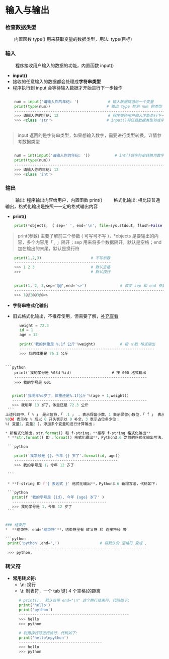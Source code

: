 # 输入与输出
### 检查数据类型
&emsp;&emsp;内置函数 type() 用来获取变量的数据类型，用法: type(目标)
### 输入
&emsp;&emsp; 程序接收用户输入的数据的功能，内置函数 input()
*  **input()** 
 * 接收的任意输入的数据都会处理成**字符串类型**
 * 程序执行到 input 会等待输入数据才开始进行下一步操作

```python

    num = input('请输入你的年纪: ')             # 输入数据赋值给一个变量
    print(type(num))                         # 输出 type 检测 num 的类型
    -------------------------------------------------------------------------
    >>> 请输入你的年纪: 12                      # 程序等待用户输入才能执行下一步 
    >>> <class 'str'>                        # input()将任意数据类型转成字符串类型
    
```
> input 返回的是字符串类型，如果想输入数字，需要进行类型转换，详情参考数据类型

```python

    num = int(input('请输入你的年纪: '))           # int()将字符串转换为数字
    print(type(num))
    -------------------------------------------------------------------
    >>> 请输入你的年纪: 12
    >>> <class 'int'>

```


### 输出
&emsp;&emsp; 输出: 程序输出内容给用户，内置函数 print()
&emsp;&emsp; 格式化输出: 相比较普通输出，格式化输出是按照⼀一定的格式输出内容
*  **print()**


```python
    print(*objects, 【 sep=' ', end='\n', file=sys.stdout, flush=False 】)

```
> print(参数) 主要了解前三个参数 ( 可写可不写 )，*objects 是要输出的内容，多个内容用「 , 」隔开；sep 用来将多个数据隔开，默认是空格；end 加在输出的末尾，默认是换行符


```python
    print(1,2,3)                      # 不写参数
    -------------------------------------------
    >>> 1 2 3                         # 默认空格
    >>>                               # 默认换行
    
```
```python 
    print(1, 2, 3,sep='@@',end='<>')               # 改变 sep 和 end 参数值
    -----------------------------------------------------------------------
    >>> 1@@2@@3@@<>                  

```



*  **字符串格式化输出**
 * 旧式格式化输出，不推荐使用，但需要了解，[补充查看](https://www.jianshu.com/p/617cc100b1bf)
   
   ```python
      weight = 72.3
      id = 1
      age = 12
      
      print('我的体重是 %.1f 公斤'%weight)           # 按 小数 格式输出
      ------------------------------------------------------------
      >>> 我的体重是 75.3 公斤           
      
  ```
  ```python     
      print('我的学号是 %03d'%id)                  # 按 000 格式输出
      -----------------------------------------------------------
      >>> 我的学号是 001                
   ```
   ```python   
      
      print('我明年%d岁了，体重还是%.1f公斤'%(age + 1,weight))
      ------------------------------------------------------------
      >>> 我明年 13 岁了，体重还是 72.3 公斤
    ```
上述代码中，「 % 」 是占位符，「 .1 」 . 表示保留小数，1 表示保留小数位，「 f 」 表示输出数据类型是浮点型；
%03d 表示在 % 后以 0 开头表示以 0 补全，3 表示占位多少位；
%( 变量1，变量2 )，添加多个变量和进行计算输出；

   * 新格式化输出，str.format() 和 f-string，**推荐 f-string 格式化输出**
    * **str.format() 即 .format() 格式化输出**，Python3.6 之前的格式化输出写法，即将落伍，代码如下:
   
    ```python
   
       print('我学号是 {}，今年 {} 岁了'.format(id, age))
       ----------------------------------------------
       >>> 我的学号是 1，今年 12 岁了
      
    ```
  
    * **f-string 即 f'{ 表达式 }' 格式化输出**，Python3.6 新增写法，代码如下:
   
    ```python
      print(f '我的学号是 {id}, 今年 {age} 岁了' )
      ------------------------------------------
      >>> 我的学号是 1，今年 12 岁了
    ```


### 结束符
*  **结束符: end='结束符'**，结束符里有 转义符 和 连接符号 等

```python
    print('python',end=',')                  # 将默认的 空格符 变成 ,
    --------------------------------------------------------------
    >>> python,

```

### 转义符

*  **常用转义符:**
   *  \n: 换行
   *  \t: 制表符，一个 tab 键( 4 个空格)的距离
   
```python
      # print()， 默认⾃带 end="\n" 这个换⾏结束符，代码如下:
      print('hello')
      print('python')
      -------------------------------------------------
      >>> hello
      >>> python
```
```python   
      # 利用换行符进行换行，代码如下:
      print('hello\npython')
      -------------------------------------
      >>> hello
      >>> python
```
















